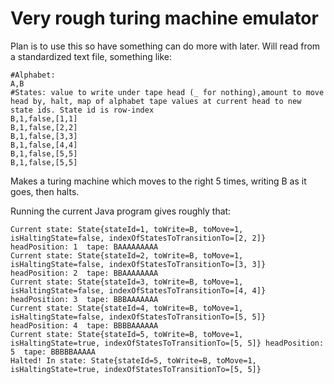 Very rough turing machine emulator
===========================================

Plan is to use this so have something can do more with later.
Will read from a standardized text file, something like:
```
#Alphabet:
A,B
#States: value to write under tape head (_ for nothing),amount to move head by, halt, map of alphabet tape values at current head to new state ids. State id is row-index
B,1,false,[1,1]
B,1,false,[2,2]
B,1,false,[3,3]
B,1,false,[4,4]
B,1,false,[5,5]
B,1,false,[5,5]
```

Makes a turing machine which moves to the right 5 times, writing B as it goes, then halts.

Running the current Java program gives roughly that:
```
Current state: State{stateId=1, toWrite=B, toMove=1, isHaltingState=false, indexOfStatesToTransitionTo=[2, 2]} headPosition: 1  tape: BAAAAAAAAA
Current state: State{stateId=2, toWrite=B, toMove=1, isHaltingState=false, indexOfStatesToTransitionTo=[3, 3]} headPosition: 2  tape: BBAAAAAAAA
Current state: State{stateId=3, toWrite=B, toMove=1, isHaltingState=false, indexOfStatesToTransitionTo=[4, 4]} headPosition: 3  tape: BBBAAAAAAA
Current state: State{stateId=4, toWrite=B, toMove=1, isHaltingState=false, indexOfStatesToTransitionTo=[5, 5]} headPosition: 4  tape: BBBBAAAAAA
Current state: State{stateId=5, toWrite=B, toMove=1, isHaltingState=true, indexOfStatesToTransitionTo=[5, 5]} headPosition: 5  tape: BBBBBAAAAA
Halted! In state: State{stateId=5, toWrite=B, toMove=1, isHaltingState=true, indexOfStatesToTransitionTo=[5, 5]}
```
